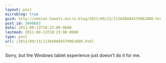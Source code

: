 ```yaml
---
layout: post
microblog: true
guid: http://vmstan-tweets.micro.blog/2011/09/13/113648884579962880.html
post_id: 3040683
date: 2011-09-13T10:23:00-0600
lastmod: 2011-09-13T10:23:00-0600
type: post
url: /2011/09/13/113648884579962880.html
---
```

Sorry, but the Windows tablet experience just doesn't do it for me.
